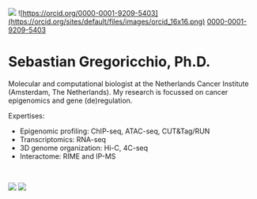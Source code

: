 ![](https://komarev.com/ghpvc/?username=sebastian-gregoricchio&color=orange&label=PROFILE+VIEWS) ![https://orcid.org/0000-0001-9209-5403](https://orcid.org/sites/default/files/images/orcid_16x16.png) [0000-0001-9209-5403](https://orcid.org/0000-0001-9209-5403)

# Sebastian Gregoricchio, Ph.D. 
Molecular and computational biologist at the Netherlands Cancer Institute (Amsterdam, The Netherlands).
My research is focussed on cancer epigenomics and gene (de)regulation.

Expertises:
- Epigenomic profiling: ChIP-seq, ATAC-seq, CUT&Tag/RUN
- Transcriptomics: RNA-seq
- 3D genome organization: Hi-C, 4C-seq
- Interactome: RIME and IP-MS

<br>

![](https://github-profile-trophy.vercel.app/?username=sebastian-gregoricchio&column=3&margin-w=15&margin-h=15)    ![](https://github-readme-stats.vercel.app/api?username=sebastian-gregoricchio\&theme=gruvbox\&show_icons=true\&show=reviews,discussions_started,discussions_answered,prs_merged,prs_merged_percentage)

